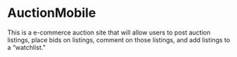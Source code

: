 # AuctionMobile
This is a e-commerce auction site that will allow users to post auction listings, place bids on listings, comment on those listings, and add listings to a “watchlist.”

